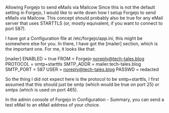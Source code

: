 Allowing Forgejo to send eMails via Mailcow
Since this is not the default setting in Forgejo, I would like to write down how I setup Forgejo to send eMails via Mailcow. This concept should probably also be true for any eMail server that uses STARTTLS (or, mostly equivalent, if you want to connect to port 587).

I have got a Configuration file at /etc/forgejo/app.ini, this might be somewhere else for you. In there, I have got the [mailer] section, which is the important one. For me, it looks like that:

[mailer]
ENABLED = true
FROM = Forgejo <noreply@tech-tales.blog>
PROTOCOL = smtp+starttls
SMTP_ADDR = mailer.tech-tales.blog
SMTP_PORT = 587
USER = noreply@tech-tales.blog
PASSWD = redacted

So the thing I did not expect here is the protocol to be smtp+starttls, I first assumed that this should just be smtp (which would be true on port 25) or smtps (which is used on port 465).

In the admin console of Forgejo in Configuration - Summary, you can send a test eMail to an eMail address of your choice.
